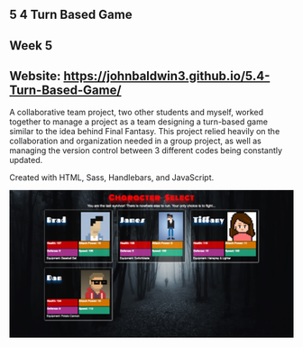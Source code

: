 ## 5 4 Turn Based Game
Week 5
------
Website: https://johnbaldwin3.github.io/5.4-Turn-Based-Game/
------
A collaborative team project, two other students and myself, worked together to manage a project as a team designing a turn-based game similar to the idea behind Final Fantasy. This project relied heavily on the collaboration and organization needed in a group project, as well as managing the version control between 3 different codes being constantly updated.

Created with HTML, Sass, Handlebars, and JavaScript.

![alt tag](https://github.com/johnbaldwin3/5.4-Turn-Based-Game/blob/master/app/images/game2.png)
